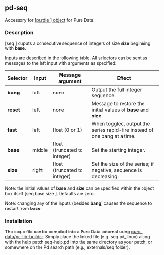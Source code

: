 ## pd-seq
Accessory for [[purdie ] object](https://github.com/metamystical/pd-purdie) for Pure Data.

### Description

[seq ] ouputs a consecutive sequence of integers of size **size** beginning with **base**. 

Inputs are described in the following table. All selectors can be sent as messages to the left input with arguments as specified:

| Selector     | Input   | Message argument | Effect |
|--------------|---------|------------------|--------|
| **bang**     | left    | none             | Output the full integer sequence. |
| **reset**    | left    | none             | Message to restore the initial values of **base** and **size**. |
| **fast**     | left    | float (0 or 1)   | When toggled, output the series rapid-fire instead of one bang at a time. |
| **base**     | middle  | float (truncated to integer)  | Set the starting integer. |
| **size**     | right   | float (truncated to integer)  | Set the size of the series; if negative, sequence is decreasing. |

Note: the initial values of **base** and **size** can be specified within the object box itself [seq base size ]. Defaults are zero.

Note: changing any of the inputs (besides **bang**) causes the sequence to restart from **base**.

### Installation

The seq.c file can be compiled into a Pure Data external using [pure-data/pd-lib-builder](https://github.com/pure-data/pd-lib-builder). Simply place the linked file (e.g. seq.pd_linux) along with the help patch seq-help.pd into the same directory as your patch, or somewhere on the Pd search path (e.g., externals/seq folder).
